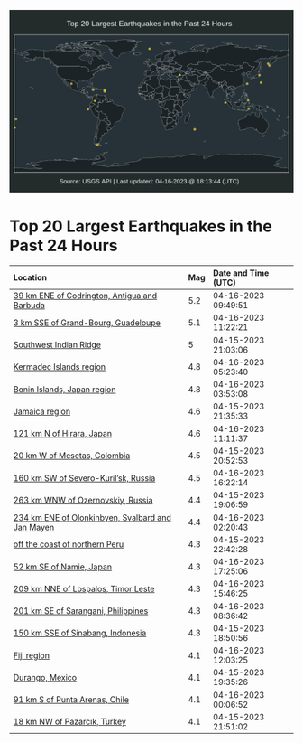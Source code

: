 ![Map](./map.png)

# Top 20 Largest Earthquakes in the Past 24 Hours

| Location | Mag | Date and Time (UTC) |
|:---|:---|:---|
| [39 km ENE of Codrington, Antigua and Barbuda](https://earthquake.usgs.gov/earthquakes/eventpage/us6000k4vb) | 5.2 | 04-16-2023 09:49:51 |
| [3 km SSE of Grand-Bourg, Guadeloupe](https://earthquake.usgs.gov/earthquakes/eventpage/us6000k4vv) | 5.1 | 04-16-2023 11:22:21 |
| [Southwest Indian Ridge](https://earthquake.usgs.gov/earthquakes/eventpage/us6000k4su) | 5 | 04-15-2023 21:03:06 |
| [Kermadec Islands region](https://earthquake.usgs.gov/earthquakes/eventpage/us6000k4um) | 4.8 | 04-16-2023 05:23:40 |
| [Bonin Islands, Japan region](https://earthquake.usgs.gov/earthquakes/eventpage/us6000k4uh) | 4.8 | 04-16-2023 03:53:08 |
| [Jamaica region](https://earthquake.usgs.gov/earthquakes/eventpage/us6000k4sx) | 4.6 | 04-15-2023 21:35:33 |
| [121 km N of Hirara, Japan](https://earthquake.usgs.gov/earthquakes/eventpage/us6000k4vu) | 4.6 | 04-16-2023 11:11:37 |
| [20 km W of Mesetas, Colombia](https://earthquake.usgs.gov/earthquakes/eventpage/us6000k4sq) | 4.5 | 04-15-2023 20:52:53 |
| [160 km SW of Severo-Kuril’sk, Russia](https://earthquake.usgs.gov/earthquakes/eventpage/us6000k4wx) | 4.5 | 04-16-2023 16:22:14 |
| [263 km WNW of Ozernovskiy, Russia](https://earthquake.usgs.gov/earthquakes/eventpage/us6000k4s8) | 4.4 | 04-15-2023 19:06:59 |
| [234 km ENE of Olonkinbyen, Svalbard and Jan Mayen](https://earthquake.usgs.gov/earthquakes/eventpage/us6000k4uc) | 4.4 | 04-16-2023 02:20:43 |
| [off the coast of northern Peru](https://earthquake.usgs.gov/earthquakes/eventpage/us6000k4t8) | 4.3 | 04-15-2023 22:42:28 |
| [52 km SE of Namie, Japan](https://earthquake.usgs.gov/earthquakes/eventpage/us6000k4x2) | 4.3 | 04-16-2023 17:25:06 |
| [209 km NNE of Lospalos, Timor Leste](https://earthquake.usgs.gov/earthquakes/eventpage/us6000k4ws) | 4.3 | 04-16-2023 15:46:25 |
| [201 km SE of Sarangani, Philippines](https://earthquake.usgs.gov/earthquakes/eventpage/us6000k4v4) | 4.3 | 04-16-2023 08:36:42 |
| [150 km SSE of Sinabang, Indonesia](https://earthquake.usgs.gov/earthquakes/eventpage/us6000k4sb) | 4.3 | 04-15-2023 18:50:56 |
| [Fiji region](https://earthquake.usgs.gov/earthquakes/eventpage/us6000k4w2) | 4.1 | 04-16-2023 12:03:25 |
| [Durango, Mexico](https://earthquake.usgs.gov/earthquakes/eventpage/us6000k4se) | 4.1 | 04-15-2023 19:35:26 |
| [91 km S of Punta Arenas, Chile](https://earthquake.usgs.gov/earthquakes/eventpage/us6000k4tx) | 4.1 | 04-16-2023 00:06:52 |
| [18 km NW of Pazarcık, Turkey](https://earthquake.usgs.gov/earthquakes/eventpage/us6000k4sz) | 4.1 | 04-15-2023 21:51:02 |
